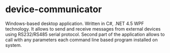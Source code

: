 # device-communicator
Windows-based desktop application. Written in C#, .NET 4.5 WPF technology. It allows to send and receive messages from external devices using RS232/RS485 serial protocol. 
Second part of the application allows to call with any parameters each command line based program installed on system. 
